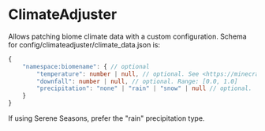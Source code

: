 # ClimateAdjuster

Allows patching biome climate data with a custom configuration. Schema for config/climateadjuster/climate_data.json is:

```typescript
{
    "namespace:biomename": { // optional
        "temperature": number | null, // optional. See <https://minecraft.gamepedia.com/Biome#Temperature>. Range: [-0.5, 2.0]
        "downfall": number | null, // optional. Range: [0.0, 1.0]
        "precipitation": "none" | "rain" | "snow" | null // optional.
    }
}
```

If using Serene Seasons, prefer the "rain" precipitation type.
